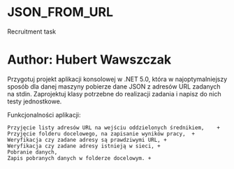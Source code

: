 # JSON_FROM_URL
Recruitment task

# Author: Hubert Wawszczak

Przygotuj projekt aplikacji konsolowej w .NET 5.0, która w najoptymalniejszy sposób dla danej maszyny pobierze dane JSON z adresów URL zadanych na stdin. Zaprojektuj klasy potrzebne do realizacji zadania i napisz do nich testy jednostkowe.
 
Funkcjonalności aplikacji:

    Przyjęcie listy adresów URL na wejściu oddzielonych średnikiem,    +
    Przyjęcie folderu docelowego, na zapisanie wyników pracy,  +
    Weryfikacja czy zadane adresy są prawdziwymi URL, + 
    Weryfikacja czy zadane adresy istnieją w sieci, +
    Pobranie danych,  
    Zapis pobranych danych w folderze docelowym. +
